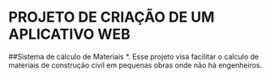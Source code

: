 # PROJETO DE CRIAÇÃO DE UM APLICATIVO WEB 
 ##Sistema de cálculo de Materiais
 *. Esse projeto visa facilitar o calculo de materiais de construção civil em pequenas obras onde não há engenheiros.
